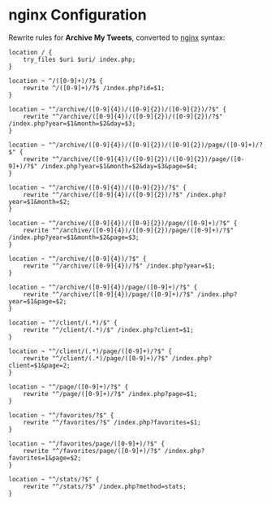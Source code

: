 # nginx Configuration

Rewrite rules for **Archive My Tweets**, converted to [nginx](http://nginx.org/) syntax:

    location / {
        try_files $uri $uri/ index.php;
    }

    location ~ ^/([0-9]+)/?$ {
        rewrite ^/([0-9]+)/?$ /index.php?id=$1;
    }

    location ~ "^/archive/([0-9]{4})/([0-9]{2})/([0-9]{2})/?$" {
        rewrite "^/archive/([0-9]{4})/([0-9]{2})/([0-9]{2})/?$" /index.php?year=$1&month=$2&day=$3;
    }

    location ~ "^/archive/([0-9]{4})/([0-9]{2})/([0-9]{2})/page/([0-9]+)/?$" {
        rewrite "^/archive/([0-9]{4})/([0-9]{2})/([0-9]{2})/page/([0-9]+)/?$" /index.php?year=$1&month=$2&day=$3&page=$4;
    }

    location ~ "^/archive/([0-9]{4})/([0-9]{2})/?$" {
        rewrite "^/archive/([0-9]{4})/([0-9]{2})/?$" /index.php?year=$1&month=$2;
    }

    location ~ "^/archive/([0-9]{4})/([0-9]{2})/page/([0-9]+)/?$" {
        rewrite "^/archive/([0-9]{4})/([0-9]{2})/page/([0-9]+)/?$" /index.php?year=$1&month=$2&page=$3;
    }

    location ~ "^/archive/([0-9]{4})/?$" {
        rewrite "^/archive/([0-9]{4})/?$" /index.php?year=$1;
    }

    location ~ "^/archive/([0-9]{4})/page/([0-9]+)/?$" {
        rewrite "^/archive/([0-9]{4})/page/([0-9]+)/?$" /index.php?year=$1&page=$2;
    }

    location ~ "^/client/(.*)/$" {
        rewrite "^/client/(.*)/$" /index.php?client=$1;
    }

    location ~ "^/client/(.*)/page/([0-9]+)/?$" {
        rewrite "^/client/(.*)/page/([0-9]+)/?$" /index.php?client=$1&page=2;
    }

    location ~ "^/page/([0-9]+)/?$" {
        rewrite "^/page/([0-9]+)/?$" /index.php?page=$1;
    }

    location ~ "^/favorites/?$" {
        rewrite "^/favorites/?$" /index.php?favorites=$1;
    }

    location ~ "^/favorites/page/([0-9]+)/?$" {
        rewrite "^/favorites/page/([0-9]+)/?$" /index.php?favorites=1&page=$2;
    }

    location ~ "^/stats/?$" {
        rewrite "^/stats/?$" /index.php?method=stats;
    }
